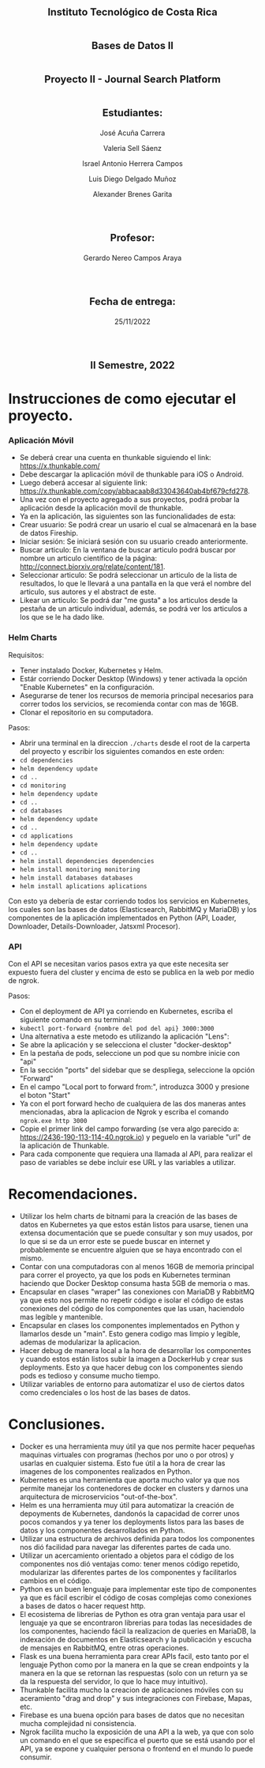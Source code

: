 <p align = 'center'; style = "font-size:20px">
    <b>Instituto Tecnológico de Costa Rica</b>
    <br></br>
</p>

<p align = 'center'; style = "font-size:20px">
    <b>Bases de Datos II</b>
    <br></br>
</p>

<p align = 'center'; style = "font-size:20px">
    <b>Proyecto II - Journal Search Platform</b>
    <br></br>
</p>

<p align = 'center'; style = "font-size:20px">
    <b>Estudiantes:</b>
    <p align = 'center'>
    José Acuña Carrera 
    </p>
    <p align = 'center'>
    Valeria Sell Sáenz 
    </p>
    <p align = 'center'>
    Israel Antonio Herrera Campos 
    </p>
    <p align = 'center'>
    Luis Diego Delgado Muñoz
    </p>
    <p align = 'center'>
    Alexander Brenes Garita 
    </p>
    <br></br>
</p>

<p align = 'center'; style = "font-size:20px">
    <b>Profesor:</b>
    <p align = 'center'>
    Gerardo Nereo Campos Araya
    </p>
    <br></br>
</p>

<p align = 'center'; style = "font-size:20px">
    <b>Fecha de entrega:</b>
    <p align = 'center'>
        25/11/2022
    </p>
    <br></br>
</p>

<p align = 'center'; style = "font-size:20px">
    <b>II Semestre, 2022</b>
</p>

<div style="page-break-after: always;"></div>

# Instrucciones de como ejecutar el proyecto.
### Aplicación Móvil
- Se deberá crear una cuenta en thunkable siguiendo el link: https://x.thunkable.com/
- Debe descargar la aplicación móvil de thunkable para iOS o Android.
- Luego deberá accesar al siguiente link: https://x.thunkable.com/copy/abbacaab8d33043640ab4bf679cfd278.
- Una vez con el proyecto agregado a sus proyectos, podrá probar la aplicación desde la aplicación movil de thunkable.
- Ya en la aplicación, las siguientes son las funcionalidades de esta:
- Crear usuario: Se podrá crear un usario el cual se almacenará en la base de datos Fireship.
- Iniciar sesión: Se iniciará sesión con su usuario creado anteriormente.
- Buscar articulo: En la ventana de buscar articulo podrá buscar por nombre un articulo científico de la página: http://connect.biorxiv.org/relate/content/181.
- Seleccionar articulo: Se podrá seleccionar un articulo de la lista de resultados, lo que le llevará a una pantalla en la que verá el nombre del articulo, sus autores y el abstract de este.
- Likear un articulo: Se podrá dar "me gusta" a los articulos desde la pestaña de un articulo individual, además, se podrá ver los articulos a los que se le ha dado like.

### Helm Charts
Requisitos:
- Tener instalado Docker, Kubernetes y Helm.
- Estár corriendo Docker Desktop (Windows) y tener activada la opción "Enable Kubernetes" en la configuración.
- Asegurarse de tener los recursos de memoria principal necesarios para correr todos los servicios, se recomienda contar con mas de 16GB.
- Clonar el repositorio en su computadora.

Pasos:

- Abrir una terminal en la direccion `./charts` desde el root de la carperta del proyecto y escribir los siguientes comandos en este orden:
- `cd dependencies`
- `helm dependency update`
- `cd ..`
- `cd monitoring`
- `helm dependency update`
- `cd ..`
- `cd databases`
- `helm dependency update`
- `cd ..`
- `cd applications`
- `helm dependency update`
- `cd ..`
- `helm install dependencies dependencies`
- `helm install monitoring monitoring`
- `helm install databases databases`
- `helm install aplications aplications`

Con esto ya debería de estar corriendo todos los servicios en Kubernetes, los cuales son las bases de datos (Elasticsearch, RabbitMQ y MariaDB) y los componentes de la aplicación implementados en Python (API, Loader, Downloader, Details-Downloader, Jatsxml Procesor).

### API

Con el API se necesitan varios pasos extra ya que este necesita ser expuesto fuera del cluster y encima de esto se publica en la web por medio de ngrok.

Pasos:

- Con el deployment de API ya corriendo en Kubernetes, escriba el siguiente comando en su terminal:
- `kubectl port-forward {nombre del pod del api} 3000:3000`
- Una alternativa a este metodo es utilizando la aplicación "Lens":
- Se abre la aplicación y se selecciona el cluster "docker-desktop"
- En la pestaña de pods, seleccione un pod que su nombre inicie con "api"
- En la sección "ports" del sidebar que se despliega, seleccione la opción "Forward"
- En el campo "Local port to forward from:", introduzca 3000 y presione el boton "Start"
- Ya con el port forward hecho de cualquiera de las dos maneras antes mencionadas, abra la aplicacion de Ngrok y escriba el comando `ngrok.exe http 3000`
- Copie el primer link del campo forwarding (se vera algo parecido a: https://2436-190-113-114-40.ngrok.io) y peguelo en la variable "url" de la aplicación de Thunkable.
- Para cada componente que requiera una llamada al API, para realizar el paso de variables se debe incluir ese URL y las variables a utilizar. 
# Recomendaciones. 
- Utilizar los helm charts de bitnami para la creación de las bases de datos en Kubernetes ya que estos están listos para usarse, tienen una extensa documentación que se puede consultar y son muy usados, por lo que si se da un error este se puede buscar en internet y probablemente se encuentre alguien que se haya encontrado con el mismo.
- Contar con una computadoras con al menos 16GB de memoria principal para correr el proyecto, ya que los pods en  Kubernetes terminan haciendo que Docker Desktop consuma hasta 5GB de memoria o mas.
- Encapsular en clases "wraper" las conexiones con MariaDB y RabbitMQ ya que esto nos permite no repetir código e isolar el código de estas conexiones del código de los componentes que las usan, haciendolo mas legible y mantenible.
- Encapsular en clases los componentes implementados en Python y llamarlos desde un "main". Esto genera codigo mas limpio y legible, ademas de modularizar la aplicacion.
- Hacer debug de manera local a la hora de desarrollar los componentes y cuando estos están listos subir la imagen a DockerHub y crear sus deployments. Esto ya que hacer debug con los componentes siendo pods es tedioso y consume mucho tiempo.
- Utilizar variables de entorno para automatizar el uso de ciertos datos como credenciales o los host de las bases de datos.

# Conclusiones.
- Docker es una herramienta muy útil ya que nos permite hacer pequeñas maquinas virtuales con programas (hechos por uno o por otros) y usarlas en cualquier sistema. Esto fue útil a la hora de crear las imagenes de los componentes realizados en Python.
- Kubernetes es una herramienta que aporta mucho valor ya que nos permite manejar los contenedores de docker en clusters y darnos una arquitectura de microservicios "out-of-the-box".
- Helm es una herramienta muy útil para automatizar la creación de depoyments de Kubernetes, dandonós la capacidad de correr unos pocos comandos y ya tener los deployments listos para las bases de datos y los componentes desarrollados en Python.
- Utilizar una estructura de archivos definida para todos los componentes nos dió facilidad para navegar las diferentes partes de cada uno.
- Utilizar un acercamiento orientado a objetos para el código de los componentes nos dió ventajas como: tener menos código repetido, modularizar las diferentes partes de los componentes y facilitarlos cambios en el código.
- Python es un buen lenguaje para implementar este tipo de componentes ya que es fácil escribir el código de cosas complejas como conexiones a bases de datos o hacer request http.
- El ecosistema de librerias de Python es otra gran ventaja para usar el lenguaje ya que se encontraron librerias para todas las necesidades de los componentes, haciendo fácil la realizacion de queries en MariaDB, la indexación de documentos en Elasticsearch y la publicación y escucha de mensajes en RabbitMQ, entre otras operaciones.
- Flask es una buena herramienta para crear APIs facil, esto tanto por el lenguaje Python como por la manera en la que se crean endpoints y la manera en la que se retornan las respuestas (solo con un return ya se da la respuesta del servidor, lo que lo hace muy intuitivo).
- Thunkable facilita mucho la creacion de aplicaciones móviles con su aceramiento "drag and drop" y sus integraciones con Firebase, Mapas, etc.
- Firebase es una buena opción para bases de datos que no necesitan mucha complejidad ni consistencia.
- Ngrok facilita mucho la exposición de una API a la web, ya que con solo un comando en el que se especifica el puerto que se está usando por el API, ya se expone y cualquier persona o frontend en el mundo lo puede consumir.
